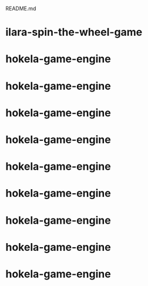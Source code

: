 README.md

# ilara-spin-the-wheel-game
# hokela-game-engine
# hokela-game-engine
# hokela-game-engine
# hokela-game-engine
# hokela-game-engine
# hokela-game-engine
# hokela-game-engine
# hokela-game-engine
# hokela-game-engine
